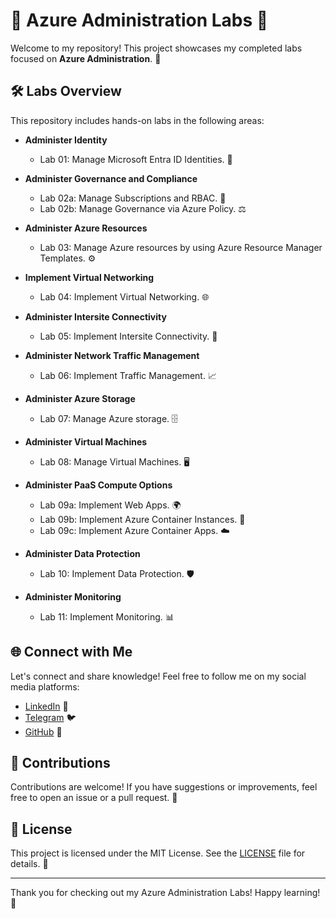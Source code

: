 # 🌟 Azure Administration Labs 🌟

Welcome to my repository! This project showcases my completed labs focused on **Azure Administration**. 🚀 

## 🛠️ Labs Overview

This repository includes hands-on labs in the following areas:

- **Administer Identity**
  - Lab 01: Manage Microsoft Entra ID Identities. 🔑

- **Administer Governance and Compliance**
  - Lab 02a: Manage Subscriptions and RBAC. 📜
  - Lab 02b: Manage Governance via Azure Policy. ⚖️

- **Administer Azure Resources**
  - Lab 03: Manage Azure resources by using Azure Resource Manager Templates. ⚙️

- **Implement Virtual Networking**
  - Lab 04: Implement Virtual Networking. 🌐

- **Administer Intersite Connectivity**
  - Lab 05: Implement Intersite Connectivity. 🔗

- **Administer Network Traffic Management**
  - Lab 06: Implement Traffic Management. 📈

- **Administer Azure Storage**
  - Lab 07: Manage Azure storage. 🗄️

- **Administer Virtual Machines**
  - Lab 08: Manage Virtual Machines. 🖥️

- **Administer PaaS Compute Options**
  - Lab 09a: Implement Web Apps. 🌍
  - Lab 09b: Implement Azure Container Instances. 🐳
  - Lab 09c: Implement Azure Container Apps. ☁️

- **Administer Data Protection**
  - Lab 10: Implement Data Protection. 🛡️

- **Administer Monitoring**
  - Lab 11: Implement Monitoring. 📊

## 🌐 Connect with Me

Let's connect and share knowledge! Feel free to follow me on my social media platforms:

- [LinkedIn](https://www.linkedin.com/in/valeriy-manuilyk-22430a2b3/) 💼
- [Telegram](https://t.me/stoptalk1n) 🐦
- [GitHub](https://github.com/BlessedXd) 🐙

## 🤝 Contributions

Contributions are welcome! If you have suggestions or improvements, feel free to open an issue or a pull request. 💬

## 📄 License

This project is licensed under the MIT License. See the [LICENSE](LICENSE) file for details. 📜

---

Thank you for checking out my Azure Administration Labs! Happy learning! 🎉
